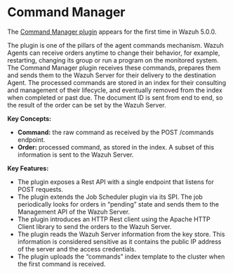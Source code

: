# Command Manager
The [Command Manager plugin](https://github.com/wazuh/wazuh-indexer/issues/349) appears for the first time in Wazuh 5.0.0.

The plugin is one of the pillars of the agent commands mechanism. Wazuh Agents can receive orders anytime to change their behavior, for example, restarting, changing its group or run a program on the monitored system. The Command Manager plugin receives these commands, prepares them and sends them to the Wazuh Server for their delivery to the destination Agent. The processed commands are stored in an index for their consulting and management of their lifecycle, and eventually removed from the index when completed or past due. The document ID is sent from end to end, so the result of the order can be set by the Wazuh Server.

**Key Concepts:**
- **Command:** the raw command as received by the POST /commands endpoint.
- **Order:** processed command, as stored in the index. A subset of this information is sent to the Wazuh Server.

**Key Features:**
- The plugin exposes a Rest API with a single endpoint that listens for POST requests.
- The plugin extends the Job Scheduler plugin via its SPI. The job periodically looks for orders in “pending” state and sends them to the Management API of the Wazuh Server.
- The plugin introduces an HTTP Rest client using the Apache HTTP Client library to send the orders to the Wazuh Server.
- The plugin reads the Wazuh Server information from the key store. This information is considered sensitive as it contains the public IP address of the server and the access credentials.
- The plugin uploads the “commands” index template to the cluster when the first command is received.
